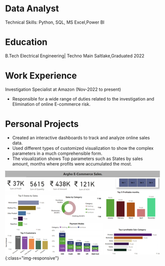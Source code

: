 # Data Analyst
Technical Skills: Python, SQL, MS Excel,Power BI
# Education
B.Tech Electrical Engineering| Techno Main Saltlake,Graduated 2022
# Work Experience
Investigation Specialist at Amazon (Nov-2022 to present)
* Responsible for a wide range of duties related to the investigation and Elimination of online E-commerce risk.
  
# Personal Projects

* Created an interactive dashboards to track and analyze online sales data.
* Used different types of customized visualization to show the complex parameters in a much comprehensible form.
* The visualization shows Top parameters such as States by sales amount, months where profits were accumulated the most.

![Power BI dashboard](/assets/img/full%20final.png "Dashboard"){:class="img-responsive"}

